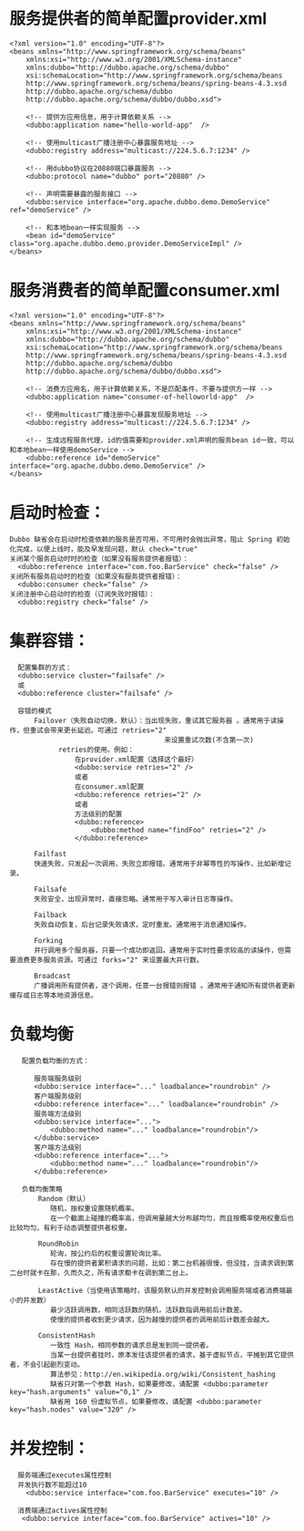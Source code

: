 # 服务提供者的简单配置provider.xml
    <?xml version="1.0" encoding="UTF-8"?>
    <beans xmlns="http://www.springframework.org/schema/beans"
        xmlns:xsi="http://www.w3.org/2001/XMLSchema-instance"
        xmlns:dubbo="http://dubbo.apache.org/schema/dubbo"
        xsi:schemaLocation="http://www.springframework.org/schema/beans        
        http://www.springframework.org/schema/beans/spring-beans-4.3.xsd        
        http://dubbo.apache.org/schema/dubbo        
        http://dubbo.apache.org/schema/dubbo/dubbo.xsd">

        <!-- 提供方应用信息，用于计算依赖关系 -->
        <dubbo:application name="hello-world-app"  />

        <!-- 使用multicast广播注册中心暴露服务地址 -->
        <dubbo:registry address="multicast://224.5.6.7:1234" />

        <!-- 用dubbo协议在20880端口暴露服务 -->
        <dubbo:protocol name="dubbo" port="20880" />

        <!-- 声明需要暴露的服务接口 -->
        <dubbo:service interface="org.apache.dubbo.demo.DemoService" ref="demoService" />

        <!-- 和本地bean一样实现服务 -->
        <bean id="demoService" class="org.apache.dubbo.demo.provider.DemoServiceImpl" />
    </beans>
    
# 服务消费者的简单配置consumer.xml
    <?xml version="1.0" encoding="UTF-8"?>
    <beans xmlns="http://www.springframework.org/schema/beans"
        xmlns:xsi="http://www.w3.org/2001/XMLSchema-instance"
        xmlns:dubbo="http://dubbo.apache.org/schema/dubbo"
        xsi:schemaLocation="http://www.springframework.org/schema/beans        
        http://www.springframework.org/schema/beans/spring-beans-4.3.xsd       
        http://dubbo.apache.org/schema/dubbo        
        http://dubbo.apache.org/schema/dubbo/dubbo.xsd">

        <!-- 消费方应用名，用于计算依赖关系，不是匹配条件，不要与提供方一样 -->
        <dubbo:application name="consumer-of-helloworld-app"  />

        <!-- 使用multicast广播注册中心暴露发现服务地址 -->
        <dubbo:registry address="multicast://224.5.6.7:1234" />

        <!-- 生成远程服务代理，id的值需要和provider.xml声明的服务bean id一致，可以和本地bean一样使用demoService -->
        <dubbo:reference id="demoService" interface="org.apache.dubbo.demo.DemoService" />
    </beans>
    
 # 启动时检查：
    Dubbo 缺省会在启动时检查依赖的服务是否可用，不可用时会抛出异常，阻止 Spring 初始化完成，以便上线时，能及早发现问题，默认 check="true"
    关闭某个服务启动时时的检查（如果没有服务提供者报错）：
      <dubbo:reference interface="com.foo.BarService" check="false" />
    关闭所有服务启动时的检查（如果没有服务提供者报错）：
      <dubbo:consumer check="false" />
    关闭注册中心启动时的检查（订阅失败时报错）：
      <dubbo:registry check="false" />
      
      
# 集群容错：
 
      配置集群的方式：
      <dubbo:service cluster="failsafe" />
      或
      <dubbo:reference cluster="failsafe" />
      
      容错的模式
          Failover（失败自动切换，默认）：当出现失败，重试其它服务器 。通常用于读操作，但重试会带来更长延迟。可通过 retries="2" 
                                          来设置重试次数(不含第一次)
                retries的使用。例如：
                    在provider.xml配置（选择这个最好）
                    <dubbo:service retries="2" />
                    或者
                    在consumer.xml配置
                    <dubbo:reference retries="2" />
                    或者
                    方法级别的配置
                    <dubbo:reference>
                        <dubbo:method name="findFoo" retries="2" />
                    </dubbo:reference>

          Failfast
          快速失败，只发起一次调用，失败立即报错。通常用于非幂等性的写操作，比如新增记录。

          Failsafe 
          失败安全，出现异常时，直接忽略。通常用于写入审计日志等操作。

          Failback 
          失败自动恢复，后台记录失败请求，定时重发。通常用于消息通知操作。

          Forking 
          并行调用多个服务器，只要一个成功即返回。通常用于实时性要求较高的读操作，但需要浪费更多服务资源。可通过 forks="2" 来设置最大并行数。

          Broadcast 
          广播调用所有提供者，逐个调用，任意一台报错则报错 。通常用于通知所有提供者更新缓存或日志等本地资源信息。
          
          
  # 负载均衡
   
       配置负载均衡的方式：
       
          服务端服务级别
          <dubbo:service interface="..." loadbalance="roundrobin" />
          客户端服务级别
          <dubbo:reference interface="..." loadbalance="roundrobin" />
          服务端方法级别
          <dubbo:service interface="...">
              <dubbo:method name="..." loadbalance="roundrobin"/>
          </dubbo:service>
          客户端方法级别
          <dubbo:reference interface="...">
              <dubbo:method name="..." loadbalance="roundrobin"/>
          </dubbo:reference>
          
       负载均衡策略
           Random（默认）
              随机，按权重设置随机概率。
              在一个截面上碰撞的概率高，但调用量越大分布越均匀，而且按概率使用权重后也比较均匀，有利于动态调整提供者权重。
              
           RoundRobin
              轮询，按公约后的权重设置轮询比率。
              存在慢的提供者累积请求的问题，比如：第二台机器很慢，但没挂，当请求调到第二台时就卡在那，久而久之，所有请求都卡在调到第二台上。
             
           LeastActive（当使用该策略时，该服务默认的并发控制会调用服务端或者消费端最小的并发数）
              最少活跃调用数，相同活跃数的随机，活跃数指调用前后计数差。
              使慢的提供者收到更少请求，因为越慢的提供者的调用前后计数差会越大。
             
           ConsistentHash
              一致性 Hash，相同参数的请求总是发到同一提供者。
              当某一台提供者挂时，原本发往该提供者的请求，基于虚拟节点，平摊到其它提供者，不会引起剧烈变动。
              算法参见：http://en.wikipedia.org/wiki/Consistent_hashing
              缺省只对第一个参数 Hash，如果要修改，请配置 <dubbo:parameter key="hash.arguments" value="0,1" />
              缺省用 160 份虚拟节点，如果要修改，请配置 <dubbo:parameter key="hash.nodes" value="320" />
              
              
  # 并发控制：
      服务端通过executes属性控制
      并发执行数不能超过10
        <dubbo:service interface="com.foo.BarService" executes="10" />
      
      消费端通过actives属性控制
       <dubbo:service interface="com.foo.BarService" actives="10" />
